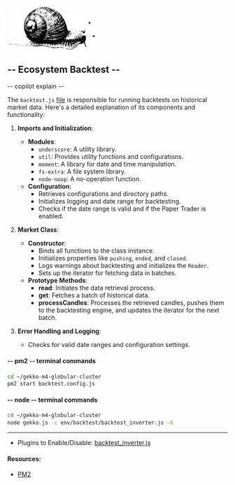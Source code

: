 <img src="https://github.com/universalbit-dev/gekko-m4/blob/master/images/snail.png" width="200" />

## -- Ecosystem Backtest -- 
-- copilot explain --

The `backtest.js` [file](https://github.com/universalbit-dev/gekko-m4-globular-cluster/blob/master/core/markets/backtest.js) is responsible for running backtests on historical market data. Here's a detailed explanation of its components and functionality:

1. **Imports and Initialization**:
    - **Modules**:
        - `underscore`: A utility library.
        - `util`: Provides utility functions and configurations.
        - `moment`: A library for date and time manipulation.
        - `fs-extra`: A file system library.
        - `node-noop`: A no-operation function.
    - **Configuration**:
        - Retrieves configurations and directory paths.
        - Initializes logging and date range for backtesting.
        - Checks if the date range is valid and if the Paper Trader is enabled.

2. **Market Class**:
    - **Constructor**:
        - Binds all functions to the class instance.
        - Initializes properties like `pushing`, `ended`, and `closed`.
        - Logs warnings about backtesting and initializes the `Reader`.
        - Sets up the iterator for fetching data in batches.
    - **Prototype Methods**:
        - **read**: Initiates the data retrieval process.
        - **get**: Fetches a batch of historical data.
        - **processCandles**: Processes the retrieved candles, pushes them to the backtesting engine, and updates the iterator for the next batch.

3. **Error Handling and Logging**:
    - Checks for valid date ranges and configuration settings.

#### -- pm2 -- terminal commands
```bash
cd ~/gekko-m4-globular-cluster
pm2 start backtest.config.js
```


#### -- node -- terminal commands
```bash
cd ~/gekko-m4-globular-cluster
node gekko.js -c env/backtest/backtest_inverter.js -b
```
---

* Plugins to Enable/Disable: [backtest_inverter.js](https://github.com/universalbit-dev/gekko-m4/blob/master/env/backtest/backtest_inverter.js)

#### Resources:
* [PM2](https://pm2.io/docs/runtime/guide/process-management/)  

